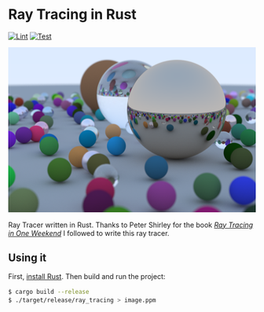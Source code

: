 # Ray Tracing in Rust
[![Lint](https://github.com/arthur-targaryen/ray-tracing-rust/actions/workflows/lint.yml/badge.svg?branch=main)](https://github.com/arthur-targaryen/ray-tracing-rust/actions/workflows/lint.yml)
[![Test](https://github.com/arthur-targaryen/ray-tracing-rust/actions/workflows/test.yml/badge.svg)](https://github.com/arthur-targaryen/ray-tracing-rust/actions/workflows/test.yml)

![Example scene render](./example.png)

Ray Tracer written in Rust.
Thanks to Peter Shirley for the book [_Ray Tracing in One Weekend_](https://raytracing.github.io/books/RayTracingInOneWeekend.html)
I followed to write this ray tracer.

## Using it
First, [install Rust](https://www.rust-lang.org/tools/install).
Then build and run the project:
```bash
$ cargo build --release
$ ./target/release/ray_tracing > image.ppm
```
